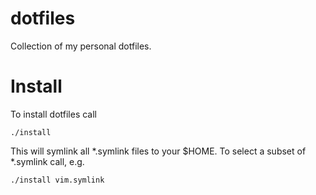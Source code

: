 # dotfiles
Collection of my personal dotfiles.

# Install
To install dotfiles call

	./install

This will symlink all \*.symlink files to your $HOME. To select a subset of
\*.symlink call, e.g.

	./install vim.symlink

